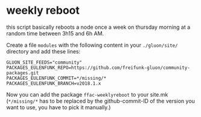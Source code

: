weekly reboot
=============

this script basically reboots a node once a week on thursday morning at a random
time between 3h15 and 6h AM.

Create a file `modules` with the following content in your `./gluon/site/`
directory and add these lines: 

```
GLUON_SITE_FEEDS="community"
PACKAGES_EULENFUNK_REPO=https://github.com/freifunk-gluon/community-packages.git
PACKAGES_EULENFUNK_COMMIT=*/missing/*
PACKAGES_EULENFUNK_BRANCH=v2018.1.x
```

Now you can add the package `ffac-weeklyreboot` to your site.mk
(`*/missing/*` has to be replaced by the github-commit-ID of the version you
want to use, you have to pick it manually.)
